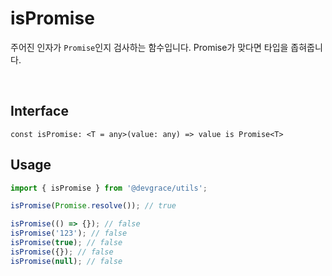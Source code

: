 # isPromise

주어진 인자가 `Promise`인지 검사하는 함수입니다. Promise가 맞다면 타입을 좁혀줍니다.

<br />

## Interface
```tsx title="typescript"
const isPromise: <T = any>(value: any) => value is Promise<T>
```

## Usage
```ts
import { isPromise } from '@devgrace/utils';

isPromise(Promise.resolve()); // true

isPromise(() => {}); // false
isPromise('123'); // false
isPromise(true); // false
isPromise({}); // false
isPromise(null); // false
```
